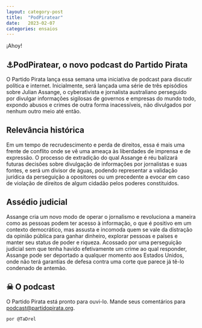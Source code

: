 ```yaml
---
layout: category-post
title:  "PodPiratear"
date:   2023-02-07
categories: ensaios
---
```


¡Ahoy!

## ⚓PodPiratear, o novo podcast do Partido Pirata
O Partido Pirata lança essa semana uma iniciativa de podcast para discutir política e internet. Inicialmente, será lançada uma série de três episódios sobre Julian Assange, o cyberativista e jornalista australiano perseguido por divulgar informações sigilosas de governos e empresas do mundo todo, expondo abusos e crimes de outra forma inacessíveis, não divulgados por nenhum outro meio até então. 

## Relevância histórica
Em um tempo de recrudescimento e perda de direitos, essa é mais uma frente de conflito onde se vê uma ameaça às liberdades de imprensa e de expressão. O processo de extradição do qual Assange é réu balizará futuras decisões sobre divulgação de informações por jornalistas e suas fontes, e será um divisor de águas, podendo representar a validação jurídica da perseguição a opositores ou um precedente a evocar em caso de violação de direitos de algum cidadão pelos poderes constituidos. 

## Assédio judicial
Assange cria um novo modo de operar o jornalismo e revoluciona a maneira como as pessoas podem ter acesso à informação, o que é positivo em um contexto democrático, mas assusta e incomoda quem se vale da distração da opinião pública para ganhar dinheiro, explorar pessoas e países e manter seu status de poder e riqueza. Acossado por uma perseguição judicial sem que tenha havido efetivamente um crime ao qual responder, Assange pode ser deportado a qualquer momento aos Estados Unidos, onde não terá garantias de defesa contra uma corte que parece já tê-lo condenado de antemão. 

## ☠ O podcast
O Partido Pirata está pronto para ouvi-lo. Mande seus comentários para podcast@partidopirata.org.


```html
por @TaDrel
```
